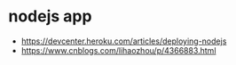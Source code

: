 # nodejs app
- https://devcenter.heroku.com/articles/deploying-nodejs
- https://www.cnblogs.com/lihaozhou/p/4366883.html
